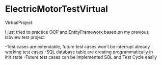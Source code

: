 # ElectricMotorTestVirtual
VirtualProject

I just tried to practice OOP and EntityFramework based on my previous labview test project 

-Test cases are extendable, future test cases won't be interrupt already working test cases
-SQL database table are creating programmatically in init state 
-Future test cases can be implemented SQL and Test Cycle easily
